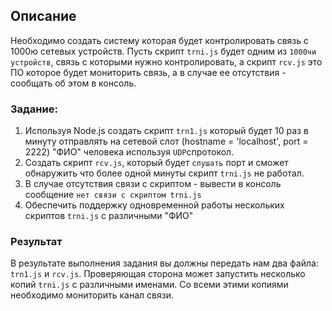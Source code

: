 ## Описание

Необходимо создать систему которая будет контролировать связь с 1000ю сетевых устройств. Пусть скрипт `trni.js` будет одним из `1000чи устройств`, связь с которыми нужно контролировать, а скрипт `rcv.js` это ПО которое будет мониторить связь, а в случае ее отсутствия - сообщать об этом в консоль.  

### Задание:
1. Используя Node.js создать скрипт `trn1.js` который будет  10 раз в минуту отправлять на сетевой слот (hostname = 'localhost', port = 2222) "ФИО" человека используя `UDP`cпротокол. 
2. Создать скрипт `rcv.js`, который будет `слушать` порт и сможет обнаружить что более одной минуты скрипт `trni.js` не работал. 
3. В случае отсутствия связи с скриптом - вывести в консоль сообщение `нет связи с скриптом trni.js`
4. Обеспечить поддержку одновременной работы нескольких скриптов  `trni.js` с различными "ФИО"

### Результат

В результате выполнения задания вы должны передать нам два файла:  `trn1.js` и `rcv.js`. Проверяющая сторона может запустить несколько копий `trni.js` с различными именами. Со всеми этими копиями необходимо мониторить канал связи.